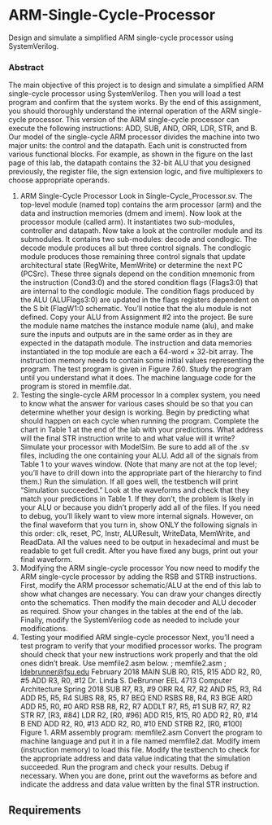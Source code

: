 # ARM-Single-Cycle-Processor
Design and simulate a simplified ARM single-cycle processor using SystemVerilog.

### Abstract
The main objective of this project is to design and simulate a simplified ARM single-cycle processor using SystemVerilog.
Then you will load a test program and confirm that the system works.
By the end of this assignment, you should thoroughly understand the internal operation of the ARM single-cycle processor.
This version of the ARM single-cycle processor can execute the following instructions: ADD, SUB, AND, ORR, LDR, STR, and B.
Our model of the single-cycle ARM processor divides the machine into two major units: the control and the datapath. Each unit is constructed from various functional blocks. For example, as shown in the figure on the last page of this lab, the datapath contains the 32-bit ALU that you designed previously, the register file, the sign extension logic, and five multiplexers to choose appropriate operands.
1. ARM Single-Cycle Processor
Look in Single-Cycle_Processor.sv. The top-level module
(named top) contains the arm processor (arm) and the data and instruction memories (dmem and imem). Now look at the processor module (called arm). It instantiates two sub-modules, controller and datapath. Now take a look at the controller module and its
submodules. It contains two sub-modules: decode and condlogic. The decode module
produces all but three control signals. The condlogic module produces those remaining three control signals that update architectural state (RegWrite, MemWrite) or determine the next PC (PCSrc). These three signals depend on the condition mnemonic from the instruction (Cond3:0) and the stored condition flags (Flags3:0) that are internal to the condlogic module. The condition flags produced by the ALU (ALUFlags3:0) are updated in the flags registers dependent on the S bit (FlagW1:0 schematic. You’ll notice that the alu module is not defined. Copy your ALU from Assignment #2 into the project. Be sure the module name matches the instance module name (alu), and make sure the inputs and outputs are in the same order as in they are expected in the datapath module. The instruction and data memories instantiated in the top module are each a 64-word × 32-bit
array. The instruction memory needs to contain some initial values representing the program. The test program is given in Figure 7.60. Study the program until you understand what it does. The
machine language code for the program is stored in memfile.dat.
2. Testing the single-cycle ARM processor
In a complex system, you need to know what the answer for various cases should be so that you
can determine whether your design is working. Begin by predicting what should happen on each
cycle when running the program. Complete the chart in Table 1 at the end of the lab with your
predictions. What address will the final STR instruction write to and what value will it write?
Simulate your processor with ModelSim. Be sure to add all of the .sv files, including the one
containing your ALU. Add all of the signals from Table 1 to your waves window. (Note that many
are not at the top level; you’ll have to drill down into the appropriate part of the hierarchy to find
them.)
Run the simulation. If all goes well, the testbench will print “Simulation succeeded.” Look at the
waveforms and check that they match your predictions in Table 1. If they don’t, the problem is
likely in your ALU or because you didn’t properly add all of the files.
If you need to debug, you’ll likely want to view more internal signals. However, on the final
waveform that you turn in, show ONLY the following signals in this order: clk,	reset,	PC,	
Instr,	ALUResult,	WriteData,	MemWrite,	and	ReadData.	All the values need to be
output in hexadecimal and must be readable to get full credit. After you have fixed any bugs,
print out your final waveform.
3. Modifying the ARM single-cycle processor
You now need to modify the ARM single-cycle processor by adding the RSB and STRB
instructions. First, modify the ARM processor schematic/ALU at the end of this lab to show what
changes are necessary. You can draw your changes directly onto the schematics. Then modify the
main decoder and ALU decoder as required. Show your changes in the tables at the end of the lab.
Finally, modify the SystemVerilog code as needed to include your modifications.
4. Testing your modified ARM single-cycle processor
Next, you’ll need a test program to verify that your modified processor works. The program should
check that your new instructions work properly and that the old ones didn’t break. Use
memfile2.asm below.
; memfile2.asm
; ldebrunner@fsu.edu February 2018
MAIN SUB R0, R15, R15
ADD R2, R0, #5
ADD R3, R0, #12
Dr.	Linda	S.	DeBrunner EEL	4713 Computer	Architecture Spring	2018
SUB R7, R3, #9
 ORR R4, R7, R2
 AND R5, R3, R4
 ADD R5, R5, R4
 SUBS R8, R5, R7
 BEQ END
 RSBS R8, R4, R3
 BGE ARD
 ADD R5, R0, #0
ARD RSB R8, R2, R7
 ADDLT R7, R5, #1
 SUB R7, R7, R2
 STR R7, [R3, #84]
 LDR R2, [R0, #96]
 ADD R15, R15, R0
 ADD R2, R0, #14
 B END
 ADD R2, R0, #13
 ADD R2, R0, #10
END STRB R2, [R0, #100]
Figure 1. ARM assembly program: memfile2.asm
Convert the program to machine language and put it in a file named memfile2.dat. Modify imem
(instruction memory) to load this file. Modify the testbench to check for the appropriate address
and data value indicating that the simulation succeeded. Run the program and check your results.
Debug if necessary. When you are done, print out the waveforms as before and indicate the address
and data value written by the final STR instruction.

## Requirements
